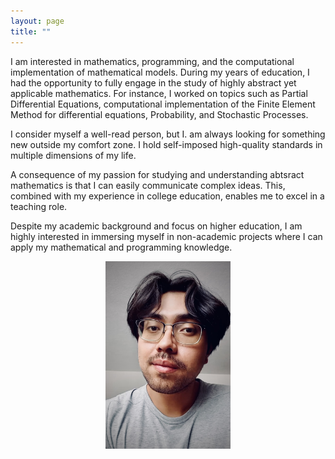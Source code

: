 ```yaml
---
layout: page
title: ""
---
```


I am interested in mathematics, programming, and the computational implementation of mathematical models. During my years of education, I had the opportunity to fully engage in the study of highly abstract yet applicable mathematics. For instance, I worked on topics such as Partial Differential Equations, computational implementation of the Finite Element Method for differential equations, Probability, and Stochastic Processes. 

I consider myself a well-read person, but I. am always looking for something new outside my comfort zone. I hold self-imposed high-quality standards in multiple dimensions of my life.

A consequence of my passion for studying and understanding abtsract mathematics is that I can  easily communicate complex ideas. This, combined with my experience in college education, enables me to excel in a teaching role.

Despite my academic background and focus on higher education, I am highly interested in immersing myself in non-academic projects where I can apply my mathematical and programming knowledge.


<div style="text-align:center;">
<img src="/assets/pictures/edwin1.jpeg" alt="Texto alternativo" width="200" height="300">
</div>



